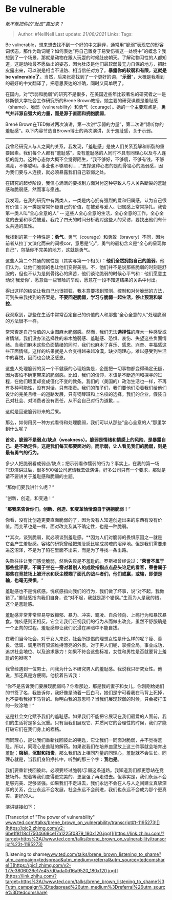 # Be vulnerable
*敢不敢把你的“肚皮”露出来？*

> Author: #NellNell
Last update: *21/08/2021*
Links:
Tags:

Be vulnerable，想来想去找不到一个好的中文翻译，通常用“脆弱”表现它的形容词状态，那作为动词呢？如何表达“将自己置身于易受伤害这一处境中”的概念？我想到了一个场景，那就是动物在跟人玩耍的时候肚皮朝天。了解动物习性的人都知道，这是动物最不愿做出的姿态，因为肚皮是他们最软弱最无力自保的地方，把肚皮露出来，可以说是相当不设防、相当信任对方了。**暴露你的软弱和有限，这就是be vulnerable了**。当然，后来张亮找到了一个更好的词，“**示弱**”，大概是我看到的最好的中文翻译了，把意思表达的准确，同时又简单明了。

在国内，对“示弱和脆弱”的研究不是很多，在美国近些年比较著名的研究者之一是休斯顿大学社会工作研究所的Brené Brown教授，她主要的研究课题是羞耻感（shame）、脆弱（vulnerability）和勇气（courage）。她的一个主要观点是，**勇气并非源自强大的力量，而是源于直面和拥抱脆弱**。

Brené Brown在TED做过两次演讲，第一次讲“示弱的力量”，第二次讲“倾听你的羞耻感“。以下内容节选自Brown博士的两次演讲，关于羞耻感，关于示弱。

---

我曾经研究人与人之间的关系，我发现，「羞耻感」是使人们关系瓦解和断裂的重要因素。我们每个人都有“羞耻感”，没有羞耻感的人同时不具有同理心以及与人连接的能力。这种心态你大概不会觉得陌生，“我不够好，不够瘦，不够有钱，不够漂亮，不够聪明，事业也不够顺利……“支撑这种心态的是刻骨铭心的脆弱感，因为我们要与人连接，就必须暴露我们自己软弱之处。

在研究的起步阶段，我信心满满的要找到方面对付这种导致人与人关系断裂的羞耻感和脆弱感，然而事与愿违。

我发现，在我的研究中有两类人，一类是内心拥有强烈的爱和归属感，认为自己很有价值；另一类是常常怀疑自己的价值，在被爱与爱人、归属感上常常挣扎。我管第一类人叫“全心全意的人” -- 这些人全心全意的生活，全心全意的工作，全心全意的去爱和享受被爱。我花了四天的时间分析我对这些人的采访，要找出他们有什么共通的属性。

我找到的第一个特性是：**勇气**。勇气（courage）和勇敢（bravery）不同，因为前者从拉丁文演化而来的词根cor，意思是“心”，勇气的最初含义是“全心的呈现你自己“，包括你不完美的地方，这就是勇气。

这些人第二个共通的属性是（其实与第一个相关）：**他们全然拥抱自己的脆弱**。他们认为，让他们脆弱的也让他们变得美丽。不，他们并不是说那些脆弱的时刻是舒服的，但也不认为是刻骨铭心的痛苦，他们谈论脆弱的时候心平气和：他们愿意主动说‘我爱你’，愿意做一些冒险的举动，愿意在一段不知道结果的关系中付出。

得出这样的结论让我自己也很抓狂，我本意要找到预测、控制和对付脆弱的方法，可到头来我找到的答案是，**不要回避脆弱，学习与脆弱一起生活，停止预测和掌控**。

我观察到，那些在生活中常常否定自己的价值的人和那些“全心全意的人”处理脆弱的方法很不一样。

常常否定自己价值的人企图麻木脆弱感。然而，我们无法**选择性**的麻木一种感受或者情绪。我们没办法选择性的麻木脆弱感、羞耻感、恐惧、哀伤、失望这些负面情绪。当我们麻木这些负面情绪的同时，我们也麻木了喜乐、感恩、兴奋、幸福感这些正面情绪。这样的结果就是人会变得越来越冷漠，缺少同理心，难以感受到生活中的喜悦，因而也会缺乏感恩。

这些人处理脆弱的另一个不健康的心理趋势是，企图把一切事物都变得确定无疑，因为害怕不确定带来的脆弱感。比如，我们的信仰，本该是不断追问和探寻的过程，在他们眼里却变成僵化不变的教条。我们的（美国的）政治生活也一样，不再有多种可能性，没有对话，只有指责。我们的孩子们，我们要他们沿着我们给他们设计的完美且唯一的道路发展，只有钢琴班和上名校的选择。我们的企业，假装自己对社会、对消费者没有责任，从不会自己对行为道歉……

这就是回避脆弱带来的后果。

那么，如何用另一种方式看待和处理脆弱，我们可以从那些“全心全意的人”那里学到什么呢？

**首先，脆弱不是弱点/缺点（weakness）。脆弱是情绪和情感上的风险、是暴露自己、是不确定性。这是我们每天都要面对的。而示弱，让人看见我们的脆弱，则是最有勇气的行为。**

多少人把脆弱看成弱点/缺点；把示弱看作懦弱的行为？事实上，在我的第一场TED演讲过后，很多500强公司邀请我去做演讲，好多公司只有一个要求，那就是请不要讲关于羞耻感和脆弱的主题。

“那你们要我讲什么呢？”

“创新，创造，和变通！“

”**那我来告诉你们，创新、创造、和变革恰恰源自于拥抱脆弱！**“

你看，没有比创造更要直面脆弱的了，因为没有人知道创造出来的东西有没有价值。而变革也是一样，面对改变及其不确定性，也是一种脆弱。

**其次，谈到脆弱，就必须谈到羞耻感。**因为人们对脆弱的畏惧原因之一就是它会产生羞耻感。容格的研究曾经把羞耻感比喻成灵魂的沼泽地。但是我们需要走进这沼泽，不是为了陷在里面不出来，而是为了寻找一条出路。

失败往往让我们感觉脆弱，然后失败是不羞耻的。罗斯福曾经说过：“**荣誉不属于那些批评家，不属于坐在一旁对着别人的成败指指点点品头论足的看客，荣誉属于那些在竞技场上被汗水和灰尘模糊了面孔的战斗者们，他们或赢，或输，即便是输，也毫无畏惧**。“

羞耻感也不是愧疚感。愧疚感指向我们的行为，我们做了坏事，说“对不起，我做错了。”羞耻感指向我们自身，说“对不起，我就是那个错误。”生而为人是我的错，这个是羞耻感。

羞耻感非常非常容易导致抑郁、暴力、冲突、霸凌、自杀倾向、上瘾行为和暴饮暴食。愧疚感则正相反，它会让我们正视我们的行为从而做出改变，虽然不舒服确是一个正向的过程。羞耻感却让我们沉浸在黑暗中不能自拔。

在我们当今社会，对于女人来说，社会所提倡的理想女性是什么样的呢？瘦、善良、低调、调用所有资源维持漂亮的外表。对于男人们呢，掌控全局，事业成功，追求社会地位、以及追求暴力！如果不符合这些标准，女性和男性是否就要背上羞耻的包袱呢？

我曾经遇到一位男士，问我为什么不研究男人的羞耻感。我说我只研究女性。他说，那还真是方便啊。他接着告诉我：

“你不是告诉我们要展现脆弱吗？你看那边，那是我的妻子和女儿，你刚刚给她们的书签了名，我告诉你，我好像是骑着一匹白马，她们是宁可看我在马背上死掉，也不要看我掉下马背的。你明白我的意思吗？当我们展现软弱的时候，只会被打击的一败涂地！“

这是社会文化赋予我们的羞耻感。如果我们不能把它展现在我们最爱的人面前，我们的生活将是多么沉重。只有当我们展现它、并质问它的合理性的时候，我们才能打破它们在我们身上的桎梏。

而同理心，是让我们重新找回彼此的钥匙，它让我们一同面对脆弱，并不觉得羞耻。所以，同理心是羞耻的解药。如果说我们在培养皿里放上这三件事就会培育出羞耻：**隐秘，沉默和指责**，那么我们放上相同剂量的同理心，羞耻就不会生长。同理心就是，当我们身陷挣扎中，听到的那三个字：**我也是**。

我们要重新找回彼此，必须要经过脆弱/示弱这条道路。我知道我们都更愿站在竞技场外，想着等我们变得更完美的、更坚强了再走进去。但事实是，我们永远不会足够完美、足够坚强。如果我们不走进去，我们永远不会在人与人之间建立真挚深厚的关系，企业永远不会发展，社会永远不会前进，我们也永远不会成为那个更真实、更好的人。

演讲链接如下：

[Transcript of "The power of vulnerability"​www.ted.com/talks/brene_brown_on_vulnerability/transcript#t-1195273![](https://pic2.zhimg.com/v2-6be1f8118c17504669ce17a1225f0879_180x120.jpg)](https://link.zhihu.com/?target=https%3A//www.ted.com/talks/brene_brown_on_vulnerability/transcript%23t-1195273)

[Listening to shame​www.ted.com/talks/brene_brown_listening_to_shame?utm_campaign=tedspread&utm_medium=referral&utm_source=tedcomshare![](https://pic1.zhimg.com/v2-177e3806026e17e457d0ada0d16a9520_180x120.jpg)](https://link.zhihu.com/?target=https%3A//www.ted.com/talks/brene_brown_listening_to_shame%3Futm_campaign%3Dtedspread%26utm_medium%3Dreferral%26utm_source%3Dtedcomshare)
